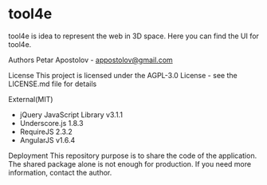 # tool4e
tool4e is idea to represent the web in 3D space.
Here you can find the UI for tool4e.

Authors
Petar Apostolov - appostolov@gmail.com

License
This project is licensed under the AGPL-3.0 License - see the LICENSE.md file for details

External(MIT)
 * jQuery JavaScript Library v3.1.1
 * Underscore.js 1.8.3
 * RequireJS 2.3.2
 * AngularJS v1.6.4
 
 Deployment
This repository purpose is to share the code of the application. The shared package alone is not enough for production. If you need more information, contact the author.
